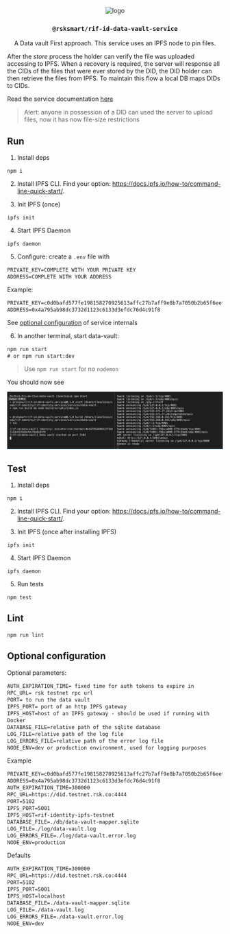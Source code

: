 <p align="middle">
    <img src="https://www.rifos.org/assets/img/logo.svg" alt="logo" height="100" >
</p>
<h3 align="middle"><code>@rsksmart/rif-id-data-vault-service</code></h3>
<p align="middle">
    A Data vault First approach. This service uses an IPFS node to pin files.
</p>


After the _store_ process the holder can verify the file was uploaded accessing to IPFS. When a recovery is required, the server will response all the CIDs of the files that were ever stored by the DID, the DID holder can then retrieve the files from IPFS. To maintain this flow a local DB maps DIDs to CIDs.

Read the service documentation [here](https://github.com/rsksmart/rif-identity-docs/tree/master/data-vault)

> Alert: anyone in possession of a DID can used the server to upload files, now it has now file-size restrictions

## Run

1. Install deps

  ```
  npm i
  ```

2. Install IPFS CLI. Find your option: https://docs.ipfs.io/how-to/command-line-quick-start/.

3. Init IPFS (once)

  ```
  ipfs init
  ```

4. Start IPFS Daemon

  ```
  ipfs daemon
  ```

5. Configure: create a `.env` file with

  ```
  PRIVATE_KEY=COMPLETE WITH YOUR PRIVATE KEY
  ADDRESS=COMPLETE WITH YOUR ADDRESS
  ```

  Example:

  ```
  PRIVATE_KEY=c0d0bafd577fe198158270925613affc27b7aff9e8b7a7050b2b65f6eefd3083
  ADDRESS=0x4a795ab98dc3732d1123c6133d3efdc76d4c91f8
  ```

  See [optional configuration](#optional-configuration) of service internals

6. In another terminal, start data-vault:

  ```
  npm run start
  # or npm run start:dev
  ```

  > Use `npm run start` for no `nodemon`

You should now see

![dv](img/dv.png)

## Test

1. Install deps

  ```
  npm i
  ```

2. Install IPFS CLI. Find your option: https://docs.ipfs.io/how-to/command-line-quick-start/.

3. Init IPFS (once after installing IPFS)

  ```
  ipfs init
  ```

4. Start IPFS Daemon

  ```
  ipfs daemon
  ```

5. Run tests

  ```
  npm test
  ```

## Lint

```
npm run lint
```

## Optional configuration

Optional parameters:

```
AUTH_EXPIRATION_TIME= fixed time for auth tokens to expire in
RPC_URL= rsk testnet rpc url
PORT= to run the data vault
IPFS_PORT= port of an http IPFS gateway
IPFS_HOST=host of an IPFS gateway - should be used if running with Docker
DATABASE_FILE=relative path of the sqlite database
LOG_FILE=relative path of the log file
LOG_ERRORS_FILE=relative path of the error log file
NODE_ENV=dev or production environment, used for logging purposes
```

Example

```
PRIVATE_KEY=c0d0bafd577fe198158270925613affc27b7aff9e8b7a7050b2b65f6eefd3083
ADDRESS=0x4a795ab98dc3732d1123c6133d3efdc76d4c91f8
AUTH_EXPIRATION_TIME=300000
RPC_URL=https://did.testnet.rsk.co:4444
PORT=5102
IPFS_PORT=5001
IPFS_HOST=rif-identity-ipfs-testnet
DATABASE_FILE=./db/data-vault-mapper.sqlite
LOG_FILE=./log/data-vault.log
LOG_ERRORS_FILE=./log/data-vault.error.log
NODE_ENV=production
```

Defaults

```
AUTH_EXPIRATION_TIME=300000
RPC_URL=https://did.testnet.rsk.co:4444
PORT=5102
IPFS_PORT=5001
IPFS_HOST=localhost
DATABASE_FILE=./data-vault-mapper.sqlite
LOG_FILE=./data-vault.log
LOG_ERRORS_FILE=./data-vault.error.log
NODE_ENV=dev
```
